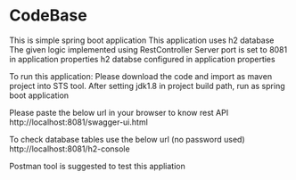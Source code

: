 # CodeBase

This is simple spring boot application
This application uses h2 database
The given logic implemented using RestController
Server port is set to 8081 in application properties
h2 databse configured in application properties

To run this application:
Please download the code and import as maven project into STS tool.
After setting jdk1.8 in project build path, run as spring boot application

Please paste the below url in your browser to know rest API
http://localhost:8081/swagger-ui.html

To check database tables use the below url (no password used)
http://localhost:8081/h2-console

Postman tool is suggested to test this appliation
